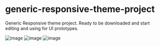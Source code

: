 # generic-responsive-theme-project
Generic Responsive theme project. Ready to be downloaded and start editing and using for UI prototypes.


![image](https://user-images.githubusercontent.com/17834848/32149809-53006fa0-bcd8-11e7-84ec-56f7533c6ac1.png)
![image](https://user-images.githubusercontent.com/17834848/32149802-424cfe76-bcd8-11e7-8551-8fe948be8b30.png)
![image](https://user-images.githubusercontent.com/17834848/32149813-5f2979ac-bcd8-11e7-828b-844d43c35ea7.png)
